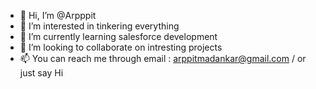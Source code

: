 - 👋 Hi, I’m @Arpppit
- 👀 I’m interested in tinkering everything
- 🌱 I’m currently learning salesforce development
- 💞️ I’m looking to collaborate on intresting projects
- 📫 You can reach me through email : arppitmadankar@gmail.com / or just say Hi

<!---
Arpppit/Arpppit is a ✨ special ✨ repository because its `README.md` (this file) appears on your GitHub profile.
You can click the Preview link to take a look at your changes.
--->
